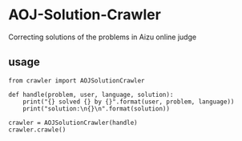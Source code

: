 # AOJ-Solution-Crawler
Correcting solutions of the problems in Aizu online judge

## usage
```
from crawler import AOJSolutionCrawler

def handle(problem, user, language, solution):
    print("{} solved {} by {}".format(user, problem, language))
    print("solution:\n{}\n".format(solution))

crawler = AOJSolutionCrawler(handle)
crawler.crawle()
```
